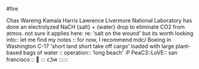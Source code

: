 #fire

Chas Wareing Kamala Harris Lawrence Livermore National Laboratory has done an electrolyzed NaCH {salt} + {water} drop to eliminate CO2 from atmos. not sure it applies here: re: 'salt on the wound' but its worth looking into:: let me find my notes :: for now, I recommend mdc/ Boeing in Washington C-17 'short land short take off cargo' loaded with large plant-based bags of water :: operation:: 'long beach' :P PeaC3::LoVE:: san francisco :: 🌿 ::: cℨw ::::::


